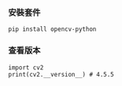 
### 安裝套件

```
pip install opencv-python
```

### 查看版本

```
import cv2
print(cv2.__version__) # 4.5.5
```

